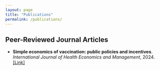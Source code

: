 ```yaml
---
layout: page
title: "Publications"
permalink: /publications/
---
```


## Peer-Reviewed Journal Articles
- **Simple economics of vaccination: public policies and incentives**. *International Journal of Health Economics and Management*, 2024. [[Link]](https://link.springer.com/article/10.1007/s10754-024-09367-2)
